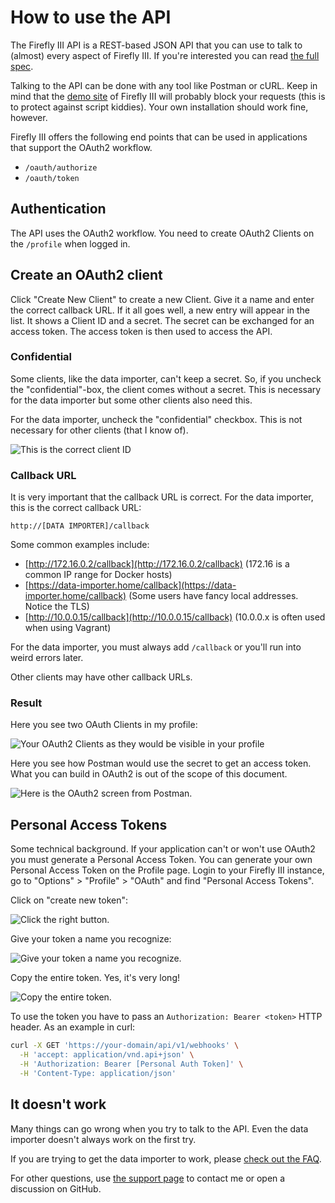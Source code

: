 # How to use the API

The Firefly III API is a REST-based JSON API that you can use to talk to (almost) every aspect of Firefly III. If you're interested you can read [the full spec](https://api-docs.firefly-iii.org/).

Talking to the API can be done with any tool like Postman or cURL. Keep in mind that the [demo site](../../../explanation/firefly-iii/about/demo.md) of Firefly III will probably block your requests (this is to protect against script kiddies). Your own installation should work fine, however.

Firefly III offers the following end points that can be used in applications that support the OAuth2 workflow.

* `/oauth/authorize`
* `/oauth/token`

## Authentication

The API uses the OAuth2 workflow. You need to create OAuth2 Clients on the `/profile` when logged in.

## Create an OAuth2 client

Click "Create New Client" to create a new Client. Give it a name and enter the correct callback URL. If it all goes well, a new entry will appear in the list. It shows a Client ID and a secret. The secret can be exchanged for an access token. The access token is then used to access the API.

### Confidential

Some clients, like the data importer, can't keep a secret. So, if you uncheck the "confidential"-box, the client comes without a secret. This is necessary for the data importer but some other clients also need this.

For the data importer, uncheck the "confidential" checkbox. This is not necessary for other clients (that I know of).

![This is the correct client ID](../../../images/how-to/firefly-iii/features/cid1.png)

### Callback URL

It is very important that the callback URL is correct. For the data importer, this is the correct callback URL:

```
http://[DATA IMPORTER]/callback
```

Some common examples include:

* [http://172.16.0.2/callback](http://172.16.0.2/callback) (172.16 is a common IP range for Docker hosts)
* [https://data-importer.home/callback](https://data-importer.home/callback) (Some users have fancy local addresses. Notice the TLS)
* [http://10.0.0.15/callback](http://10.0.0.15/callback) (10.0.0.x is often used when using Vagrant)

For the data importer, you must always add `/callback` or you'll run into weird errors later.

Other clients may have other callback URLs.

### Result

Here you see two OAuth Clients in my profile:

![Your OAuth2 Clients as they would be visible in your profile](../../../images/how-to/firefly-iii/features/api-tokens.png)

Here you see how Postman would use the secret to get an access token. What you can build in OAuth2 is out of the scope of this document.

![Here is the OAuth2 screen from Postman.](../../../images/how-to/firefly-iii/features/api-postman.png)

## Personal Access Tokens

Some technical background. If your application can't or won't use OAuth2 you must generate a Personal Access Token. You can generate your own Personal Access Token on the Profile page. Login to your Firefly III instance, go to "Options" > "Profile" > "OAuth" and find "Personal Access Tokens".

Click on "create new token":

![Click the right button.](../../../images/how-to/firefly-iii/features/pat1.png)

Give your token a name you recognize:

![Give your token a name you recognize.](../../../images/how-to/firefly-iii/features/pat-name.png)

Copy the entire token. Yes, it's very long!

![Copy the entire token.](../../../images/how-to/firefly-iii/features/pat-long.png)

To use the token you have to pass an `Authorization: Bearer <token>` HTTP header. As an example in curl:

```bash
curl -X GET 'https://your-domain/api/v1/webhooks' \
  -H 'accept: application/vnd.api+json' \
  -H 'Authorization: Bearer [Personal Auth Token]' \
  -H 'Content-Type: application/json'
```

## It doesn't work

Many things can go wrong when you try to talk to the API. Even the data importer doesn't always work on the first try.

If you are trying to get the data importer to work, please [check out the FAQ](../../../references/faq/data-importer/general.md).

For other questions, use [the support page](../../../explanation/support.md) to contact me or open a discussion on GitHub.
